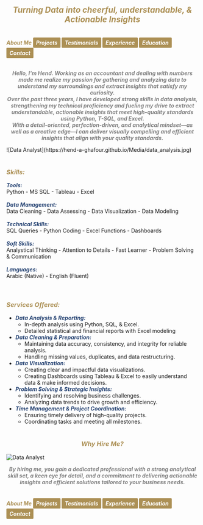 ## ***<center><span style="color:#ac9055">Turning Data into cheerful, understandable, & Actionable Insights</span></center>***
<br>
<strong><em>
<span style="color:#ac9055"> About Me </span>
<a href="https://hend-a-ghafour.github.io/Projects" style="display:inline-block; padding:5px 8px; color:white; background-color:#ac9055; text-align:center; text-decoration:none; border-radius:2px;">Projects</a>
<a href="https://hend-a-ghafour.github.io/Testimonials" style="display:inline-block; padding:5px 8px; color:white; background-color:#ac9055; text-align:center; text-decoration:none; border-radius:2px;"> Testimonials </a>
<a href="https://hend-a-ghafour.github.io/Experience" style="display:inline-block; padding:5px 8px; color:white; background-color:#ac9055; text-align:center; text-decoration:none; border-radius:2px;"> Experience </a>
<a href="https://hend-a-ghafour.github.io/Certifications" style="display:inline-block; padding:5px 8px; color:white; background-color:#ac9055; text-align:center; text-decoration:none; border-radius:2px;"> Education </a>
<a href="https://hend-a-ghafour.github.io/Contact" style="display:inline-block; padding:5px 8px; color:white; background-color:#ac9055; text-align:center; text-decoration:none; border-radius:2px;"> Contact </a>
</em></strong>
<br><br>
<p>
<strong><em><center><span style="color:#808080">Hello, I'm Hend. Working as an accountant and dealing with numbers made me realize my passion for gathering and analyzing data to understand my surroundings and extract insights that satisfy my curiosity. <br> 
Over the past three years, I have developed strong skills in data analysis, strengthening my technical proficiency and fueling my drive to extract understandable, actionable insights that meet high-quality standards using Python, T-SQL, and Excel. <br> 
With a detail-oriented, perfection-driven, and analytical mindset—as well as a creative edge—I can deliver visually compelling and efficient insights that align with your quality standards.</span></center></em></strong>
</p>
![Data Analyst](https://hend-a-ghafour.github.io/Media/data_analysis.jpg)
<br><br>

### ***<span style="color:#ac9055"> Skills: </span>***
***<span style="color:#284574"> Tools: </span>***<br>   Python - MS SQL - Tableau - Excel <br> <br> 
***<span style="color:#284574"> Data Management: </span>***<br>   Data Cleaning - Data Assessing - Data Visualization - Data Modeling <br> <br> 
***<span style="color:#284574">  Technical Skills: </span>***<br>   SQL Queries - Python Coding - Excel Functions - Dashboards <br> <br> 
***<span style="color:#284574"> Soft Skills: </span>***<br>   Analystical Thinking - Attention to Details -  Fast Learner - Problem Solving & Communication <br> <br> 
***<span style="color:#284574"> Languages: </span>***<br>   Arabic (Native) - English (Fluent) <br> <br> <br> 

### ***<span style="color:#ac9055"> Services Offered: </span>***
- ***<span style="color:#284574"> Data Analysis & Reporting: </span>***
  - In-depth analysis using Python, SQL, & Excel.
  - Detailed statistical and financial reports with Excel modeling
- ***<span style="color:#284574"> Data Cleaning & Preparation: </span>***
   - Maintaining data accuracy, consistency, and integrity for reliable analysis.
   - Handling missing values, duplicates, and data restructuring.
- ***<span style="color:#284574"> Data Visualization: </span>***
  - Creating clear and impactful data visualizations.
  - Creating Dashboards using Tableau & Excel to easily understand data & make informed decisions.
- ***<span style="color:#284574"> Problem Solving & Strategic Insights: </span>***
  - Identifying and resolving business challenges.
  - Analyzing data trends to drive growth and efficiency.
- ***<span style="color:#284574"> Time Management & Project Coordination: </span>***
  - Ensuring timely delivery of high-quality projects.
  - Coordinating tasks and meeting all milestones.
<br><br>
### ***<center><span style="color:#ac9055"> Why Hire Me? </span></center>***
![Data Analyst](https://hend-a-ghafour.github.io/Media/HR.jpg)
<strong><em><center><span style="color:#808080">By hiring me, you gain a dedicated professional with a strong analytical skill set, a keen eye for detail, and a commitment to delivering actionable insights and efficient solutions tailored to your business needs. </span></center></em></strong>
<br><br>
<strong><em><span style="color:#ac9055"> About Me </span>
<a href="https://hend-a-ghafour.github.io/Projects" style="display:inline-block; padding:5px 8px; color:white; background-color:#ac9055; text-align:center; text-decoration:none; border-radius:2px;">Projects</a>
<a href="https://hend-a-ghafour.github.io/Testimonials" style="display:inline-block; padding:5px 8px; color:white; background-color:#ac9055; text-align:center; text-decoration:none; border-radius:2px;"> Testimonials </a>
<a href="https://hend-a-ghafour.github.io/Experience" style="display:inline-block; padding:5px 8px; color:white; background-color:#ac9055; text-align:center; text-decoration:none; border-radius:2px;"> Experience </a>
<a href="https://hend-a-ghafour.github.io/Certifications" style="display:inline-block; padding:5px 8px; color:white; background-color:#ac9055; text-align:center; text-decoration:none; border-radius:2px;"> Education </a>
<a href="https://hend-a-ghafour.github.io/Contact" style="display:inline-block; padding:5px 8px; color:white; background-color:#ac9055; text-align:center; text-decoration:none; border-radius:2px;"> Contact </a></em></strong>
